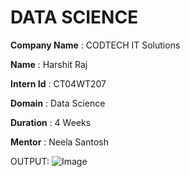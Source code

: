 # DATA SCIENCE

**Company Name** : CODTECH IT Solutions

**Name** : Harshit Raj

**Intern Id** : CT04WT207

**Domain** : Data Science 

**Duration** : 4 Weeks

**Mentor** : Neela Santosh


OUTPUT:
![Image](https://github.com/user-attachments/assets/3604c50a-2f4e-4a5d-b200-d5e7c24e8249)
